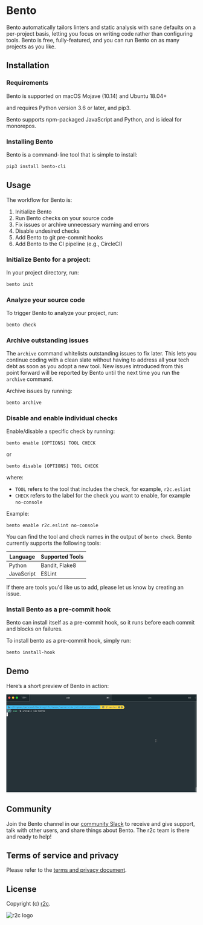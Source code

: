 # Bento
Bento automatically tailors linters and static analysis with sane defaults on a per-project basis, letting you focus on writing code rather than configuring tools. Bento is free, fully-featured, and you can run Bento on as many projects as you like.

## Installation

### Requirements

Bento is supported on 
macOS Mojave (10.14) and
Ubuntu 18.04+

and requires
Python version 3.6 or later, and
pip3.

Bento supports npm-packaged JavaScript and Python, and is ideal for monorepos.

### Installing Bento
Bento is a command-line tool that is simple to install:

```bash
pip3 install bento-cli
```

## Usage
The workflow for Bento is:

1. Initialize Bento
2. Run Bento checks on your source code
3. Fix issues or archive unnecessary warning and errors
4. Disable undesired checks
5. Add Bento to git pre-commit hooks
6. Add Bento to the CI pipeline (e.g., CircleCI)

### Initialize Bento for a project:

In your project directory, run:

```bash
bento init
```

### Analyze your source code
To trigger Bento to analyze your project, run:

```bash
bento check
```

### Archive outstanding issues

The `archive` command whitelists outstanding issues to fix later. This lets you continue coding with a clean slate without having to address all your tech debt as soon as you adopt a new tool. New issues introduced from this point forward will be reported by Bento until the next time you run the `archive` command.

Archive issues by running:

```bash
bento archive
```

### Disable and enable individual checks
Enable/disable a specific check by running:

```
bento enable [OPTIONS] TOOL CHECK
```
or
```
bento disable [OPTIONS] TOOL CHECK
```
where:

* `TOOL` refers to the tool that includes the check, for example, `r2c.eslint`
*  `CHECK` refers to the label for the check you want to enable, for example `no-console`

Example: 

```
bento enable r2c.eslint no-console
```
You can find the tool and check names in the output of `bento check`. Bento currently supports the following tools:

| Language   | Supported Tools |
|------------|-----------------|
| Python     | Bandit, Flake8  |
| JavaScript | ESLint          |

If there are tools you'd like us to add, please let us know by creating an issue.

### Install Bento as a pre-commit hook
Bento can install itself as a pre-commit hook, so it runs before each commit and blocks on failures.

To install bento as a pre-commit hook, simply run:
```bash
bento install-hook
```

## Demo
Here’s a short preview of Bento in action:

![Bento demo](bento-demo.gif)

## Community
Join the Bento channel in our [community Slack](https://join.slack.com/t/r2c-community/shared_invite/enQtNjU0NDYzMjAwODY4LWE3NTg1MGNhYTAwMzk5ZGRhMjQ2MzVhNGJiZjI1ZWQ0NjQ2YWI4ZGY3OGViMGJjNzA4ODQ3MjEzOWExNjZlNTA) to receive and give support, talk with other users, and share things about Bento. The r2c team is there and ready to help!

## Terms of service and privacy
Please refer to the [terms and privacy document](https://github.com/returntocorp/bento/blob/master/PRIVACY.md).

## License
Copyright (c) [r2c](https://r2c.dev ).

![r2c logo](https://r2c.dev/r2c-logo-silhouette.png?gh)
